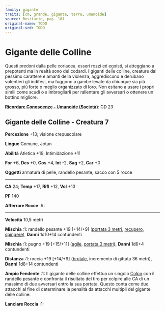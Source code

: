 ```yaml
---
family: gigante
traits: [cm, grande, gigante, terra, umanoide]
source: Bestiario, pag. 181
original-name: TODO
original-srd: TODO
---
```


# Gigante delle Colline

Questi predoni dalla pelle coriacea, esseri rozzi ed egoisti, si atteggiano a
prepotenti ma in realtà sono dei codardi. I giganti delle colline, creature dal
pessimo carattere e amanti della violenza, aggrediscono e derubano volentieri
gli indifesi, ma fuggono a gambe levate da chiunque sia più grosso, più forte o
meglio organizzato di loro. Non esitano a usare i propri simili come scudi o a
imbrogliarli per rallentare gli avversari o ottenere un bottino migliore.

**[Ricordare Conoscenze - Umanoide (Società)](/azioni/abilita/ricordare-conoscenze)**:
CD 23

## Gigante delle Colline - Creatura 7

**Percezione** +13; visione crepuscolare

**Lingue** Comune, Jotun

**Abilità** Atletica +19, Intimidazione +11

**For** +6, **Des** +0, **Cos** +4, **Int** -2, **Sag** +2, **Car** +0

**Oggetti** armatura di pelle, randello pesante, sacco con 5 rocce

---

**CA** 24; **Temp** +17, **Rifl** +12, **Vol** +13

**PF** 140

**Afferrare Rocce** :R:

---

**Velocità** 10,5 metri

**Mischia** :1: randello pesante +19 \[+14/+9]
([portata 3 metri](/tratti/portata), [recupero](/tratti/recupero),
[spingere](/tratti/spingere)), **Danni** 1d10+14 contundenti

**Mischia** :1: pugno +19 \[+15/+11] ([agile](/tratti/agile),
[portata 3 metri](/tratti/portata)), **Danni** 1d6+4 contundenti

**Distanza** :1: roccia +19 \[+14/+9] ([brutale](/tratti/brutale), incremento di
gittata 36 metri), **Danni** 1d8+14 contundenti

**Ampio Fendente** :1: Il gigante delle colline effettua un singolo
[Colpo](/azioni/base/colpire) con il randello pesante e confronta il risultato
del tiro per colpire alle CA di un massimo di due avversari entro la sua
portata. Questo conta come due attacchi al fine di determinare la penalità da
attacchi multipli del gigante delle colline.

**Lanciare Roccia** :1:
